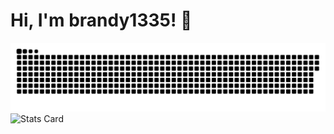 <!-- C:\Users\MY PC\Documents\GitHub\brandy1335\README.md -->

<!-- <picture>
  <source media="(prefers-color-scheme: dark)" srcset="https://raw.githubusercontent.com/brandy1335/brandy1335/output/github-snake-dark.svg " />
  <source media="(prefers-color-scheme: light)" srcset="https://raw.githubusercontent.com/brandy1335/brandy1335/output/github-snake.svg " />
  <img alt="GitHub Snake Animation" src="https://raw.githubusercontent.com/brandy1335/brandy1335/output/github-snake.svg " />
</picture> -->

# Hi, I'm brandy1335! 👋
![Snake Animation](https://github.com/brandy1335/brandy1335/blob/output/github-snake.svg)
![Stats Card](https://github.com/brandy1335/brandy1335/blob/output/stats-card.svg)